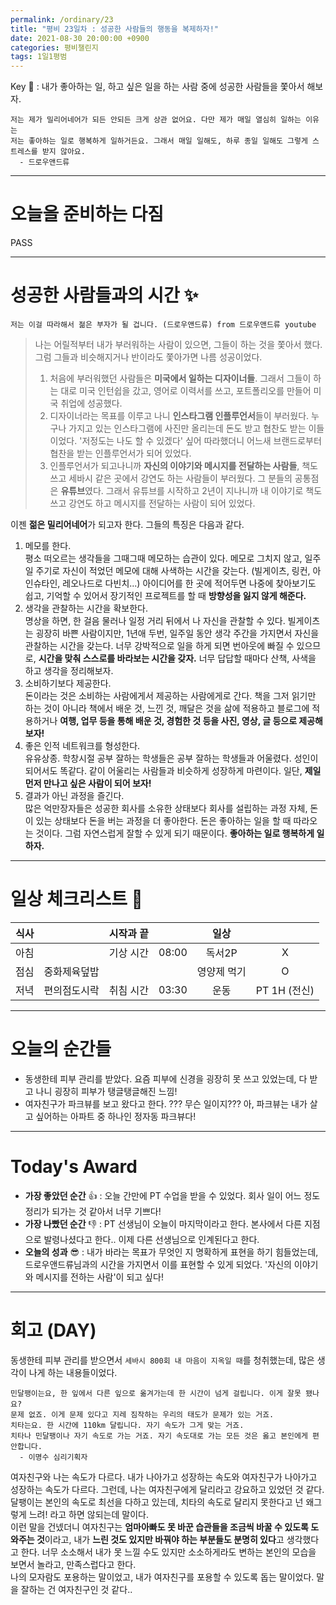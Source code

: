 ```yaml
---
permalink: /ordinary/23
title: "평비 23일차 : 성공한 사람들의 행동을 복제하자!"
date: 2021-08-30 20:00:00 +0900
categories: 평비챌린지
tags: 1일1평범
---  
```

Key 🔑 : 내가 좋아하는 일, 하고 싶은 일을 하는 사람 중에 성공한 사람들을 쫓아서 해보자.
```
저는 제가 밀리어네어가 되든 안되든 크게 상관 없어요. 다만 제가 매일 열심히 일하는 이유는
저는 좋아하는 일로 행복하게 일하거든요. 그래서 매일 일해도, 하루 종일 일해도 그렇게 스트레스를 받지 않아요.
  - 드로우앤드류
```

---
# 오늘을 준비하는 다짐
PASS

---
# 성공한 사람들과의 시간 ✨
`저는 이걸 따라해서 젊은 부자가 될 겁니다. (드로우앤드류) from 드로우앤드류 youtube`  
> 나는 어릴적부터 내가 부러워하는 사람이 있으면, 그들이 하는 것을 쫓아서 했다. 그럼 그들과 비슷해지거나 반이라도 쫓아가면 나름 성공이었다.  
> 1. 처음에 부러워했던 사람들은 **미국에서 일하는 디자이너들**. 그래서 그들이 하는 대로 미국 인턴쉽을 갔고, 영어로 이력서를 쓰고, 포트폴리오를 만들어 미국 취업에 성공했다.  
> 2. 디자이너라는 목표를 이루고 나니 **인스타그램 인플루언서**들이 부러웠다. 누구나 가지고 있는 인스타그램에 사진만 올리는데 돈도 받고 협찬도 받는 이들이었다. '저정도는 나도 할 수 있겠다' 싶어 따라했더니 어느새 브랜드로부터 협찬을 받는 인플루언서가 되어 있었다.  
> 3. 인플루언서가 되고나니까 **자신의 이야기와 메시지를 전달하는 사람들**, 책도 쓰고 세바시 같은 곳에서 강연도 하는 사람들이 부러웠다. 그 분들의 공통점은 **유튜브**였다. 그래서 유튜브를 시작하고 2년이 지나니까 내 이야기로 책도 쓰고 강연도 하고 메시지를 전달하는 사람이 되어 있었다.  

이젠 **젊은 밀리어네어**가 되고자 한다. 그들의 특징은 다음과 같다.  
1. 메모를 한다.  
  평소 떠오르는 생각들을 그때그때 메모하는 습관이 있다. 메모로 그치지 않고, 일주일 주기로 자신이 적었던 메모에 대해 사색하는 시간을 갖는다. (빌게이츠, 링컨, 아인슈타인, 레오나드로 다빈치...) 아이디어를 한 곳에 적어두면 나중에 찾아보기도 쉽고, 기억할 수 있어서 장기적인 프로젝트를 할 때 **방향성을 잃지 않게 해준다.**
2. 생각을 관찰하는 시간을 확보한다.  
  명상을 하면, 한 걸음 물러나 일정 거리 뒤에서 나 자신을 관찰할 수 있다. 빌게이츠는 굉장히 바쁜 사람이지만, 1년애 두번, 일주일 동안 생각 주간을 가지면서 자신을 관찰하는 시간을 갖는다. 너무 강박적으로 일을 하게 되면 번아웃에 빠질 수 있으므로, **시간을 맞춰 스스로를 바라보는 시간을 갖자.** 너무 답답할 때마다 산책, 사색을 하고 생각을 정리해보자.
3. 소비하기보다 제공한다.  
  돈이라는 것은 소비하는 사람에게서 제공하는 사람에게로 간다. 책을 그저 읽기만 하는 것이 아니라 책에서 배운 것, 느낀 것, 깨달은 것을 삶에 적용하고 블로그에 적용하거나 **여행, 업무 등을 통해 배운 것, 경험한 것 등을 사진, 영상, 글 등으로 제공해보자!** 
4. 좋은 인적 네트워크를 형성한다.  
  유유상종. 학창시절 공부 잘하는 학생들은 공부 잘하는 학생들과 어울렸다. 성인이 되어서도 똑같다. 같이 어울리는 사람들과 비슷하게 성장하게 마련이다. 일단, **제일 먼저 만나고 싶은 사람이 되어 보자!**
5. 결과가 아닌 과정을 즐긴다.  
  많은 억만장자들은 성공한 회사를 소유한 상태보다 회사를 설립하는 과정 자체, 돈이 있는 상태보다 돈을 버는 과정을 더 좋아한다. 돈은 좋아하는 일을 할 때 따라오는 것이다. 그럼 자연스럽게 잘할 수 있게 되기 때문이다. **좋아하는 일로 행복하게 일하자.**


---
# 일상 체크리스트 📃

| 식사 |  | 시작과 끝 |  | 일상 |  |
|:----:|:----:|:----:|:----:|:----:|:----:|
| 아침 |  | 기상 시간 | 08:00 | 독서2P | X |
| 점심 | 중화제육덮밥 |  |  | 영양제 먹기 | O |
| 저녁 | 편의점도시락 | 취침 시간 | 03:30 | 운동 | PT 1H (전신) |

---
# 오늘의 순간들
- 동생한테 피부 관리를 받았다. 요즘 피부에 신경을 굉장히 못 쓰고 있었는데, 다 받고 나니 굉장히 피부가 탱글탱글해진 느낌!
- 여자친구가 파크뷰를 보고 왔다고 한다. ??? 무슨 일이지??? 아, 파크뷰는 내가 살고 싶어하는 아파트 중 하나인 정자동 파크뷰다!

---
# Today's Award
- **가장 좋았던 순간** 👍 : 오늘 간만에 PT 수업을 받을 수 있었다. 회사 일이 어느 정도 정리가 되가는 것 같아서 너무 기쁘다!
- **가장 나빴던 순간** 👎 : PT 선생님이 오늘이 마지막이라고 한다. 본사에서 다른 지점으로 발령나셨다고 한다.. 이제 다른 선생님으로 인계된다고 한다.
- **오늘의 성과** 😎 : 내가 바라는 목표가 무엇인 지 명확하게 표현을 하기 힘들었는데, 드로우앤드류님과의 시간을 가지면서 이를 표현할 수 있게 되었다. '자신의 이야기와 메시지를 전하는 사람'이 되고 싶다!

---
# 회고 (DAY)
동생한테 피부 관리를 받으면서 `세바시 800회 내 마음이 지옥일 때`를 청취했는데, 많은 생각이 나게 하는 내용들이었다.
```
민달팽이는요, 한 잎에서 다른 잎으로 옮겨가는데 한 시간이 넘게 걸립니다. 이게 잘못 됐나요?
문제 없죠. 이게 문제 있다고 지레 짐작하는 우리의 태도가 문제가 있는 거죠.
치타는요. 한 시간에 110km 달립니다. 자기 속도가 그게 맞는 거죠.
치타나 민달팽이나 자기 속도로 가는 거죠. 자기 속도대로 가는 모든 것은 옳고 본인에게 편안합니다.
  - 이명수 심리기획자
```

여자친구와 나는 속도가 다르다. 내가 나아가고 성장하는 속도와 여자친구가 나아가고 성장하는 속도가 다르다. 그런데, 나는 여자친구에게 달리라고 강요하고 있었던 것 같다. 달팽이는 본인의 속도로 최선을 다하고 있는데, 치타의 속도로 달리지 못한다고 넌 왜그렇게 느려! 라고 하면 않되는데 말이다.  
이런 말을 건넸더니 여자친구는 **엄마아빠도 못 바꾼 습관들을 조금씩 바꿀 수 있도록 도와주는 것**이라고, 내가 **느린 것도 있지만 바꿔야 하는 부분들도 분명히 있다**고 생각했다고 한다. 너무 소소해서 내가 못 느낄 수도 있지만 소소하게라도 변하는 본인의 모습을 보면서 놀라고, 만족스럽다고 한다.  
나의 모자람도 포용하는 말이었고, 내가 여자친구를 포용할 수 있도록 돕는 말이었다. 말을 잘하는 건 여자친구인 것 같다..